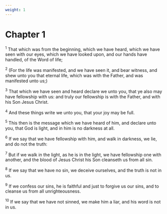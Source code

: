 ```yaml
---
weight: 1
---
```


# Chapter 1

<sup>1</sup> That which was from the beginning, which we have heard, which we have seen with our eyes, which we have looked upon, and our hands have handled, of the Word of life; 

<sup>2</sup> (For the life was manifested, and we have seen it, and bear witness, and shew unto you that eternal life, which was with the Father, and was manifested unto us;) 

<sup>3</sup> That which we have seen and heard declare we unto you, that ye also may have fellowship with us: and truly our fellowship is with the Father, and with his Son Jesus Christ. 

<sup>4</sup> And these things write we unto you, that your joy may be full. 

<sup>5</sup> This then is the message which we have heard of him, and declare unto you, that God is light, and in him is no darkness at all. 

<sup>6</sup> If we say that we have fellowship with him, and walk in darkness, we lie, and do not the truth: 

<sup>7</sup> But if we walk in the light, as he is in the light, we have fellowship one with another, and the blood of Jesus Christ his Son cleanseth us from all sin. 

<sup>8</sup> If we say that we have no sin, we deceive ourselves, and the truth is not in us. 

<sup>9</sup> If we confess our sins, he is faithful and just to forgive us our sins, and to cleanse us from all unrighteousness. 

<sup>10</sup> If we say that we have not sinned, we make him a liar, and his word is not in us. 


